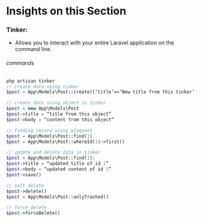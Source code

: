 # Insights on this Section
### Tinker:
- Allows you to interact with your entire Laravel application on the command line.

###### commands
```php
php artisan tinker
// create data using tinker
$post = App\Models\Post::create([‘title’=>’New title from this tinker’,’body’=>’New content from this tinker’])

// create date using object in tinker
$post = new App\Models\Post
$post->title = “title from this object”
$post->body = “content from this object”

// finding record using eloquent
$post = App\Models\Post::find(1)
$post = App\Models\Post::whereId(1)->first()

// update and delete data in tinker
$post = App\Models\Post::find(1);
$post->title = “updated title of id 1”
$post->body = “updated content of id 1”
$post->save()

// soft delete
$post->delete()
$post = App\Models\Post::onlyTrashed()

// force delete
$post->forceDelete()
```
